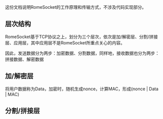 这份文档说明RomeSocket的工作原理和传输方式，不涉及代码实现部分。

## 层次结构

RomeSocket基于TCP协议之上，划分为三个层次，依次是加/解密层、分割/拼接层、应用层，其中应用层不是RomeSocket所重点关心的内容。

因此，发送数据分为两步：加密数据、分割数据，同样地，接收数据也分为两步：拼接数据、解密数据

## 加/解密层

将用户数据称为Data，加密时，随机生成nonce，计算MAC，形成(nonce | Data | MAC)

## 分割/拼接层
